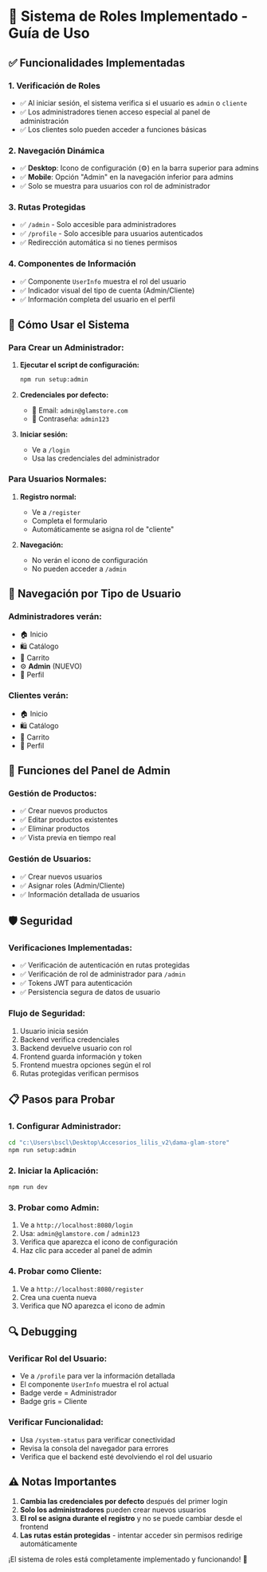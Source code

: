 # 🎉 Sistema de Roles Implementado - Guía de Uso

## ✅ Funcionalidades Implementadas

### **1. Verificación de Roles**
- ✅ Al iniciar sesión, el sistema verifica si el usuario es `admin` o `cliente`
- ✅ Los administradores tienen acceso especial al panel de administración
- ✅ Los clientes solo pueden acceder a funciones básicas

### **2. Navegación Dinámica**
- ✅ **Desktop**: Icono de configuración (⚙️) en la barra superior para admins
- ✅ **Mobile**: Opción "Admin" en la navegación inferior para admins
- ✅ Solo se muestra para usuarios con rol de administrador

### **3. Rutas Protegidas**
- ✅ `/admin` - Solo accesible para administradores
- ✅ `/profile` - Solo accesible para usuarios autenticados
- ✅ Redirección automática si no tienes permisos

### **4. Componentes de Información**
- ✅ Componente `UserInfo` muestra el rol del usuario
- ✅ Indicador visual del tipo de cuenta (Admin/Cliente)
- ✅ Información completa del usuario en el perfil

## 🚀 Cómo Usar el Sistema

### **Para Crear un Administrador:**

1. **Ejecutar el script de configuración:**
   ```bash
   npm run setup:admin
   ```

2. **Credenciales por defecto:**
   - 📧 Email: `admin@glamstore.com`
   - 🔑 Contraseña: `admin123`

3. **Iniciar sesión:**
   - Ve a `/login`
   - Usa las credenciales del administrador

### **Para Usuarios Normales:**

1. **Registro normal:**
   - Ve a `/register`
   - Completa el formulario
   - Automáticamente se asigna rol de "cliente"

2. **Navegación:**
   - No verán el icono de configuración
   - No pueden acceder a `/admin`

## 📱 Navegación por Tipo de Usuario

### **Administradores verán:**
- 🏠 Inicio
- 🛍️ Catálogo  
- 🛒 Carrito
- ⚙️ **Admin** (NUEVO)
- 👤 Perfil

### **Clientes verán:**
- 🏠 Inicio
- 🛍️ Catálogo
- 🛒 Carrito
- 👤 Perfil

## 🔧 Funciones del Panel de Admin

### **Gestión de Productos:**
- ✅ Crear nuevos productos
- ✅ Editar productos existentes
- ✅ Eliminar productos
- ✅ Vista previa en tiempo real

### **Gestión de Usuarios:**
- ✅ Crear nuevos usuarios
- ✅ Asignar roles (Admin/Cliente)
- ✅ Información detallada de usuarios

## 🛡️ Seguridad

### **Verificaciones Implementadas:**
- ✅ Verificación de autenticación en rutas protegidas
- ✅ Verificación de rol de administrador para `/admin`
- ✅ Tokens JWT para autenticación
- ✅ Persistencia segura de datos de usuario

### **Flujo de Seguridad:**
1. Usuario inicia sesión
2. Backend verifica credenciales
3. Backend devuelve usuario con rol
4. Frontend guarda información y token
5. Frontend muestra opciones según el rol
6. Rutas protegidas verifican permisos

## 📋 Pasos para Probar

### **1. Configurar Administrador:**
```bash
cd "c:\Users\bscl\Desktop\Accesorios_lilis_v2\dama-glam-store"
npm run setup:admin
```

### **2. Iniciar la Aplicación:**
```bash
npm run dev
```

### **3. Probar como Admin:**
1. Ve a `http://localhost:8080/login`
2. Usa: `admin@glamstore.com` / `admin123`
3. Verifica que aparezca el icono de configuración
4. Haz clic para acceder al panel de admin

### **4. Probar como Cliente:**
1. Ve a `http://localhost:8080/register`
2. Crea una cuenta nueva
3. Verifica que NO aparezca el icono de admin

## 🔍 Debugging

### **Verificar Rol del Usuario:**
- Ve a `/profile` para ver la información detallada
- El componente `UserInfo` muestra el rol actual
- Badge verde = Administrador
- Badge gris = Cliente

### **Verificar Funcionalidad:**
- Usa `/system-status` para verificar conectividad
- Revisa la consola del navegador para errores
- Verifica que el backend esté devolviendo el rol del usuario

## ⚠️ Notas Importantes

1. **Cambia las credenciales por defecto** después del primer login
2. **Solo los administradores** pueden crear nuevos usuarios
3. **El rol se asigna durante el registro** y no se puede cambiar desde el frontend
4. **Las rutas están protegidas** - intentar acceder sin permisos redirige automáticamente

¡El sistema de roles está completamente implementado y funcionando! 🎉
